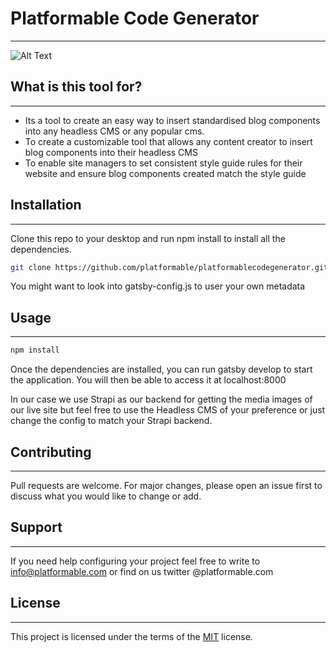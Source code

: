 # Platformable Code Generator 
---
![Alt Text](https://res.cloudinary.com/platform1/image/upload/v1628008685/codegen_Gif_7fdb8183ca.gif)

## What is this tool for?
---
- Its a tool to create an easy way to insert standardised blog components into any headless CMS or any popular cms.
- To create a customizable tool that allows any content creator to insert blog components into their headless CMS
-  To enable site managers to set consistent style guide rules for their website and ensure blog components created match the style guide


## Installation
---
Clone this repo to your desktop and run npm install to install all the dependencies.

```bash
git clone https://github.com/platformable/platformablecodegenerator.git
```
You might want to look into gatsby-config.js to user your own metadata
## Usage
---
```javascript
npm install
```

Once the dependencies are installed, you can run gatsby develop to start the application. You will then be able to access it at localhost:8000

In our case we use Strapi as our backend for getting the media images of our live site but feel free to use the Headless CMS of your preference or just change the config to match your Strapi backend.

## Contributing
---
Pull requests are welcome. For major changes, please open an issue first to discuss what you would like to change or add.


## Support
---
If you need help configuring your project feel free to write to info@platformable.com or find on us twitter @platformable.com
## License
---
This project is licensed under the terms of the [MIT](https://choosealicense.com/licenses/mit/) license.


